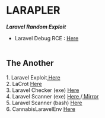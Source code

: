 # LARAPLER
 _<b>Laravel Random Exploit</b>_<br>
* Laravel Debug RCE : <a href="https://github.com/wibuheker/Laravel-RCE"> Here </a><br><br>
 <h2>The Another</h2>
1. Laravel Exploit<a href="https://github.com/im-hanzou/Laravel_Exploit"> Here </a><br>
2. LaCrot <a href="https://github.com/im-hanzou/LaCrot"> Here </a><br>
3. Laravel Checker (exe) <a href="https://github.com/im-hanzou/Laravel-Checker"> Here </a><br>
4. Laravel Scanner (exe) <a href="https://github.com/im-hanzou/Laravel-Scanner"> Here </a>/<a href="https://github.com/im-hanzou/Laravel-Scanner-1"> Mirror </a><br>
5. Laravel Scanner (bash) <a href="https://github.com/im-hanzou/LaravelScanner"> Here </a><br>
6. CannabisLaravelEnv <a href="https://github.com/im-hanzou/CannabisLaravelenv"> Here </a><br>
